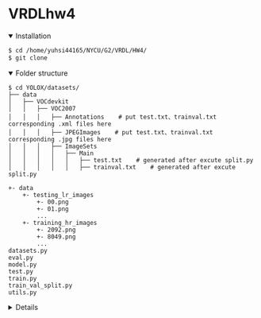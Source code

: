# VRDLhw4


<details open>
<summary>Installation</summary>

```bash
$ cd /home/yuhsi44165/NYCU/G2/VRDL/HW4/
$ git clone
```
  
</details>



<details open>
<summary>Folder structure</summary>
  
```text
$ cd YOLOX/datasets/
├── data
│   ├── VOCdevkit
│   │   ├── VOC2007
│   │   │   ├── Annotations    # put test.txt、trainval.txt corresponding .xml files here
│   │   │   ├── JPEGImages    # put test.txt、trainval.txt corresponding .jpg files here
│   │   │   ├── ImageSets
│   │   │   │   ├── Main
│   │   │   │   │   ├── test.txt    # generated after excute split.py
│   │   │   │   │   ├── trainval.txt    # generated after excute split.py
```

```text
+- data
    +- testing_lr_images
        +- 00.png
        +- 01.png
        ...
    +- training_hr_images
        +- 2092.png
        +- 8049.png
        ...
datasets.py
eval.py
model.py
test.py
train.py
train_val_split.py
utils.py
```

<details>




## Related URLs

• Dataset link

https://drive.google.com/file/d/1SJYi-q56NMuT_YOD_8kTXivwDM96AvUx/view?usp=sharing

• GitHub Repository



• Model weights after training ()


